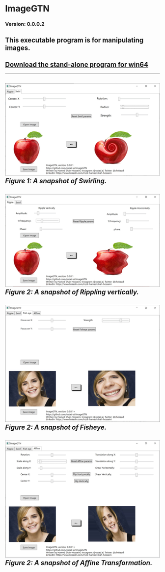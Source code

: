 # ImageGTN
### Version: 0.0.0.2 
## This executable program is for manipulating images.
[Download the stand-alone program for win64](https://drive.google.com/file/d/1AjUdLERJyzYCj3B-jnWhDRGL2gFLVABo/view?usp=sharing)
---
---
![A snapshot of application for swirling](Media/ver-0-0-0-1-snap-swirl.jpg) *Figure 1: A snapshot of Swirling.*
---
![A snapshot of application for Rippling](Media/ver-0-0-0-1-snap-ripplev.jpg) *Figure 2: A snapshot of Rippling vertically.*
---
![A snapshot of application for Fisheye](Media/ver-0-0-0-2-snap-fisheye.jpg) *Figure 2: A snapshot of Fisheye.*
---
![A snapshot of application for Affine Transformation](Media/ver-0-0-0-2-snap-affine.jpg) *Figure 2: A snapshot of Affine Transformation.*
---
